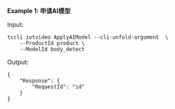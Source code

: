 **Example 1: 申请AI模型**



Input: 

```
tccli iotvideo ApplyAIModel --cli-unfold-argument  \
    --ProductId product \
    --ModelId body_detect
```

Output: 
```
{
    "Response": {
        "RequestId": "id"
    }
}
```


